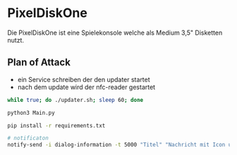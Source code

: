 # PixelDiskOne

Die PixelDiskOne ist eine Spielekonsole welche als Medium 3,5" Disketten nutzt.

## Plan of Attack

- ein Service schreiben der den updater startet
- nach dem update wird der nfc-reader gestartet

```bash
while true; do ./updater.sh; sleep 60; done
```

```bash
python3 Main.py
```


```bash
pip install -r requirements.txt
```

```bash
# notificaton
notify-send -i dialog-information -t 5000 "Titel" "Nachricht mit Icon und Timeout"
```
